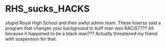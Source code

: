 # RHS_sucks_HACKS
stupid Royal High School and their awful admin team. These loserss said a program that changes your background to buff man was RACIST??? All because it happened to be a black man??? Actually threatened my friend with suspension for that.
